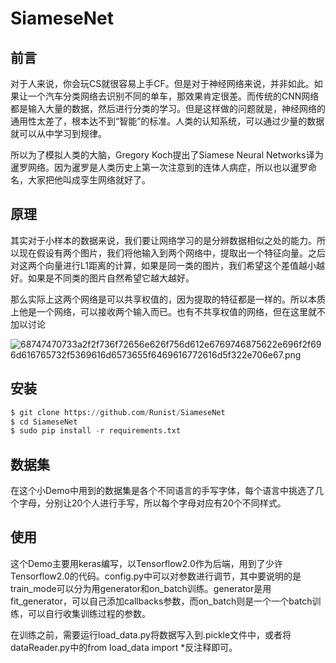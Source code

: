 # SiameseNet

## 前言

对于人来说，你会玩CS就很容易上手CF。但是对于神经网络来说，并非如此。如果让一个汽车分类网络去识别不同的单车，那效果肯定很差。而传统的CNN网络都是输入大量的数据，然后进行分类的学习。但是这样做的问题就是，神经网络的通用性太差了，根本达不到“智能”的标准。人类的认知系统，可以通过少量的数据就可以从中学习到规律。

所以为了模拟人类的大脑，Gregory Koch提出了Siamese Neural Networks译为暹罗网络。因为暹罗是人类历史上第一次注意到的连体人病症，所以也以暹罗命名，大家把他叫成孪生网络就好了。

## 原理

其实对于小样本的数据来说，我们要让网络学习的是分辨数据相似之处的能力。所以现在假设有两个图片，我们将他输入到两个网络中，提取出一个特征向量。之后对这两个向量进行L1距离的计算，如果是同一类的图片，我们希望这个差值越小越好。如果是不同类的图片自然希望它越大越好。

那么实际上这两个网络是可以共享权值的，因为提取的特征都是一样的。所以本质上他是一个网络，可以接收两个输入而已。也有不共享权值的网络，但在这里就不加以讨论

![68747470733a2f2f736f72656e626f756d612e6769746875622e696f2f696d616765732f5369616d6573655f6469616772616d5f322e706e67.png](https://i.loli.net/2020/05/20/AwIHKXkgsQNGqrF.png)

## 安装

```python
$ git clone https://github.com/Runist/SiameseNet
$ cd SiameseNet
$ sudo pip install -r requirements.txt
```

## 数据集

在这个小Demo中用到的数据集是各个不同语言的手写字体，每个语言中挑选了几个字母，分别让20个人进行手写，所以每个字母对应有20个不同样式。

## 使用

这个Demo主要用keras编写，以Tensorflow2.0作为后端，用到了少许Tensorflow2.0的代码。config.py中可以对参数进行调节，其中要说明的是train_mode可以分为用generator和on_batch训练。generator是用fit_generator，可以自己添加callbacks参数，而on_batch则是一个一个batch训练，可以自行收集训练过程的参数。

在训练之前，需要运行load_data.py将数据写入到.pickle文件中，或者将dataReader.py中的from load_data import *反注释即可。